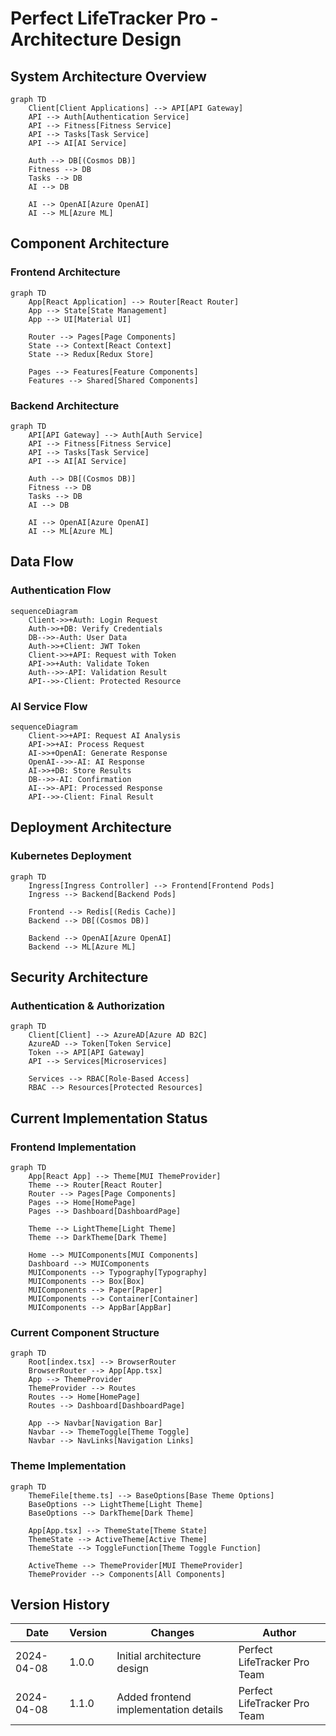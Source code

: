 # Perfect LifeTracker Pro - Architecture Design

## System Architecture Overview

```mermaid
graph TD
    Client[Client Applications] --> API[API Gateway]
    API --> Auth[Authentication Service]
    API --> Fitness[Fitness Service]
    API --> Tasks[Task Service]
    API --> AI[AI Service]
    
    Auth --> DB[(Cosmos DB)]
    Fitness --> DB
    Tasks --> DB
    AI --> DB
    
    AI --> OpenAI[Azure OpenAI]
    AI --> ML[Azure ML]
```

## Component Architecture

### Frontend Architecture
```mermaid
graph TD
    App[React Application] --> Router[React Router]
    App --> State[State Management]
    App --> UI[Material UI]
    
    Router --> Pages[Page Components]
    State --> Context[React Context]
    State --> Redux[Redux Store]
    
    Pages --> Features[Feature Components]
    Features --> Shared[Shared Components]
```

### Backend Architecture
```mermaid
graph TD
    API[API Gateway] --> Auth[Auth Service]
    API --> Fitness[Fitness Service]
    API --> Tasks[Task Service]
    API --> AI[AI Service]
    
    Auth --> DB[(Cosmos DB)]
    Fitness --> DB
    Tasks --> DB
    AI --> DB
    
    AI --> OpenAI[Azure OpenAI]
    AI --> ML[Azure ML]
```

## Data Flow

### Authentication Flow
```mermaid
sequenceDiagram
    Client->>+Auth: Login Request
    Auth->>+DB: Verify Credentials
    DB-->>-Auth: User Data
    Auth->>+Client: JWT Token
    Client->>+API: Request with Token
    API->>+Auth: Validate Token
    Auth-->>-API: Validation Result
    API-->>-Client: Protected Resource
```

### AI Service Flow
```mermaid
sequenceDiagram
    Client->>+API: Request AI Analysis
    API->>+AI: Process Request
    AI->>+OpenAI: Generate Response
    OpenAI-->>-AI: AI Response
    AI->>+DB: Store Results
    DB-->>-AI: Confirmation
    AI-->>-API: Processed Response
    API-->>-Client: Final Result
```

## Deployment Architecture

### Kubernetes Deployment
```mermaid
graph TD
    Ingress[Ingress Controller] --> Frontend[Frontend Pods]
    Ingress --> Backend[Backend Pods]
    
    Frontend --> Redis[(Redis Cache)]
    Backend --> DB[(Cosmos DB)]
    
    Backend --> OpenAI[Azure OpenAI]
    Backend --> ML[Azure ML]
```

## Security Architecture

### Authentication & Authorization
```mermaid
graph TD
    Client[Client] --> AzureAD[Azure AD B2C]
    AzureAD --> Token[Token Service]
    Token --> API[API Gateway]
    API --> Services[Microservices]
    
    Services --> RBAC[Role-Based Access]
    RBAC --> Resources[Protected Resources]
```

## Current Implementation Status

### Frontend Implementation
```mermaid
graph TD
    App[React App] --> Theme[MUI ThemeProvider]
    Theme --> Router[React Router]
    Router --> Pages[Page Components]
    Pages --> Home[HomePage]
    Pages --> Dashboard[DashboardPage]
    
    Theme --> LightTheme[Light Theme]
    Theme --> DarkTheme[Dark Theme]
    
    Home --> MUIComponents[MUI Components]
    Dashboard --> MUIComponents
    MUIComponents --> Typography[Typography]
    MUIComponents --> Box[Box]
    MUIComponents --> Paper[Paper]
    MUIComponents --> Container[Container]
    MUIComponents --> AppBar[AppBar]
```

### Current Component Structure
```mermaid
graph TD
    Root[index.tsx] --> BrowserRouter
    BrowserRouter --> App[App.tsx]
    App --> ThemeProvider
    ThemeProvider --> Routes
    Routes --> Home[HomePage]
    Routes --> Dashboard[DashboardPage]
    
    App --> Navbar[Navigation Bar]
    Navbar --> ThemeToggle[Theme Toggle]
    Navbar --> NavLinks[Navigation Links]
```

### Theme Implementation
```mermaid
graph TD
    ThemeFile[theme.ts] --> BaseOptions[Base Theme Options]
    BaseOptions --> LightTheme[Light Theme]
    BaseOptions --> DarkTheme[Dark Theme]
    
    App[App.tsx] --> ThemeState[Theme State]
    ThemeState --> ActiveTheme[Active Theme]
    ThemeState --> ToggleFunction[Theme Toggle Function]
    
    ActiveTheme --> ThemeProvider[MUI ThemeProvider]
    ThemeProvider --> Components[All Components]
```

## Version History
| Date | Version | Changes | Author |
|------|---------|---------|--------|
| 2024-04-08 | 1.0.0 | Initial architecture design | Perfect LifeTracker Pro Team | 
| 2024-04-08 | 1.1.0 | Added frontend implementation details | Perfect LifeTracker Pro Team | 